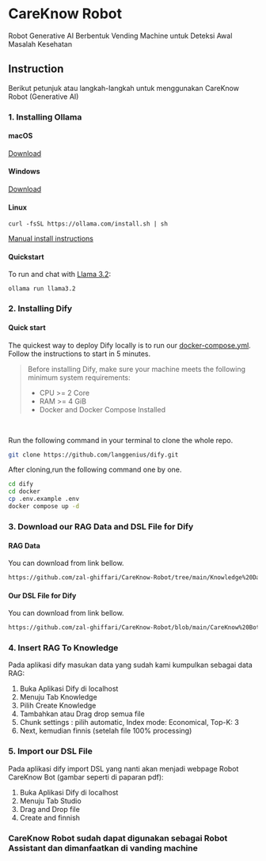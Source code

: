 # CareKnow Robot
Robot Generative AI Berbentuk Vending Machine untuk Deteksi Awal Masalah Kesehatan

## Instruction
Berikut petunjuk atau langkah-langkah untuk menggunakan CareKnow Robot (Generative AI)

### 1. Installing Ollama
#### macOS

[Download](https://ollama.com/download/Ollama-darwin.zip)

#### Windows

[Download](https://ollama.com/download/OllamaSetup.exe)

#### Linux

```
curl -fsSL https://ollama.com/install.sh | sh
```

[Manual install instructions](https://github.com/ollama/ollama/blob/main/docs/linux.md)

#### Quickstart

To run and chat with [Llama 3.2](https://ollama.com/library/llama3.2):

```
ollama run llama3.2
```

### 2. Installing Dify
#### Quick start
The quickest way to deploy Dify locally is to run our [docker-compose.yml](https://github.com/langgenius/dify/blob/main/docker/docker-compose.yaml). Follow the instructions to start in 5 minutes.

> Before installing Dify, make sure your machine meets the following minimum system requirements:
> 
>- CPU >= 2 Core
>- RAM >= 4 GiB
>- Docker and Docker Compose Installed
</br>

Run the following command in your terminal to clone the whole repo.
```bash
git clone https://github.com/langgenius/dify.git
```
After cloning,run the following command one by one.
```bash
cd dify
cd docker
cp .env.example .env
docker compose up -d
```

### 3. Download our RAG Data and DSL File for Dify
#### RAG Data
You can download from link bellow.
```bash
https://github.com/zal-ghiffari/CareKnow-Robot/tree/main/Knowledge%20Data
```

#### Our DSL File for Dify
You can download from link bellow.
```bash
https://github.com/zal-ghiffari/CareKnow-Robot/blob/main/CareKnow%20Bot%202.yml
```

### 4. Insert RAG To Knowledge
Pada aplikasi dify masukan data yang sudah kami kumpulkan sebagai data RAG:
1. Buka Aplikasi Dify di localhost
2. Menuju Tab Knowledge
3. Pilih Create Knowledge
4. Tambahkan atau Drag drop semua file
5. Chunk settings : pilih automatic, Index mode: Economical, Top-K: 3
6. Next, kemudian finnis (setelah file 100% processing)

### 5. Import our DSL File
Pada aplikasi dify import DSL yang nanti akan menjadi webpage Robot CareKnow Bot (gambar seperti di paparan pdf):
1. Buka Aplikasi Dify di localhost
2. Menuju Tab Studio
3. Drag and Drop file
4. Create and finnish

### CareKnow Robot sudah dapat digunakan sebagai Robot Assistant dan dimanfaatkan di vanding machine

